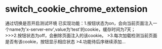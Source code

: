 # switch_cookie_chrome_extension
通过切换是否开启测试环境
  已实现功能：1.按钮状态为on，会向当前页面注入一个name为'x-server-env',value为'test'的cookie，缓存时间为7天；
           >>>2.按钮状态为off，会删除页面注入的该cookie。
           >3.每次加载检测当前页面是否有该cookie，按钮显示相应状态
           >4.功能待后序继续添加...


